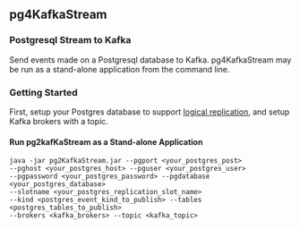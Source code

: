 ## pg4KafkaStream

### Postgresql Stream to Kafka

Send events made on a Postgresql database to Kafka. 
pg4KafkaStream may be run as a stand-alone application from the command line.
    
### Getting Started

First, setup your Postgres database to support [logical replication](https://www.postgresql.org/docs/10/static/logical-replication.html),
and setup Kafka brokers with a topic.

#### Run pg2kafKaStream as a Stand-alone Application

```
java -jar pg2KafkaStream.jar --pgport <your_postgres_post> 
--pghost <your_postgres_host> --pguser <your_postgres_user> 
--pgpassword <your_postgres_password> --pgdatabase <your_postgres_database> 
--slotname <your_postgres_replication_slot_name> 
--kind <postgres_event_kind_to_publish> --tables <postgres_tables_to_publish> 
--brokers <kafka_brokers> --topic <kafka_topic>
``` 


